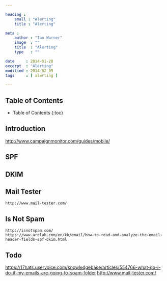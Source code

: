 ```yaml
---

heading :
    small : "Alerting"
    title : "Alerting"

meta :
    author : "Ian Warner"
    image  : ""
    title  : "Alerting"
    type   : ""

date     : 2014-01-20
excerpt  : "Alerting"
modified : 2014-02-09
tags     : [ alerting ]

---
```


## Table of Contents

* Table of Contents
{:toc}

## Introduction

http://www.campaignmonitor.com/guides/mobile/

## SPF

## DKIM

## Mail Tester

    http://www.mail-tester.com/

## Is Not Spam

    http://isnotspam.com/
    https://www.arclab.com/en/kb/email/how-to-read-and-analyze-the-email-header-fields-spf-dkim.html

## Todo

https://17hats.uservoice.com/knowledgebase/articles/554766-what-do-i-do-if-my-emails-are-going-to-spam-folder
http://www.mail-tester.com/

